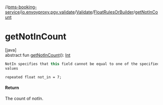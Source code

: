 //[pms-booking-service](../../../../index.md)/[io.envoyproxy.pgv.validate](../../index.md)/[Validate](../index.md)/[FloatRulesOrBuilder](index.md)/[getNotInCount](get-not-in-count.md)

# getNotInCount

[java]\
abstract fun [getNotInCount](get-not-in-count.md)(): [Int](https://kotlinlang.org/api/core/kotlin-stdlib/kotlin/-int/index.html)

```kotlin
NotIn specifies that this field cannot be equal to one of the specified
values

```
`repeated float not_in = 7;`

#### Return

The count of notIn.